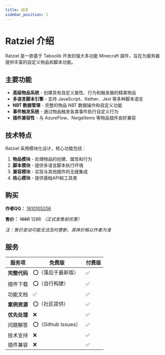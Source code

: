 ```yaml
---
title: 前言
sidebar_position: 1
---
```


# Ratziel 介绍

Ratziel 是一款基于 Taboolib 开发的强大多功能 Minecraft 插件，旨在为服务器提供丰富的自定义物品和脚本功能。

## 主要功能

- **高级物品系统** - 创建具有自定义属性、行为和触发器的精美物品
- **多语言脚本引擎** - 支持 JavaScript、Kether、Jexl 等多种脚本语言
- **NBT 数据管理** - 完整的物品 NBT 数据操作和自定义功能
- **事件触发系统** - 通过物品触发各类事件执行自定义行为
- **插件兼容性** - 与 AzureFlow、NeigeItems 等物品插件良好兼容

## 技术特点

Ratziel 采用模块化设计，核心功能包括：

1. **物品模块** - 处理物品的创建、属性和行为
2. **脚本模块** - 提供多语言脚本执行环境
3. **兼容模块** - 实现与其他插件的无缝集成
4. **核心模块** - 提供基础API和工具类

## 购买

**作者QQ：** [1610105206](https://qm.qq.com/q/ZyeXCHare)

**售价：** ~~168R~~ 128R *（正式发售前优惠）*

*注：售价变动可能无法及时更新，具体价格以作者为准*

## 服务

| 服务项       | 免费版             | 付费版 |
| ------------ | ------------------ | ------ |
| **完整代码** | ⭕（落后于最新版）  | ✅      |
| 插件下载     | ⭕（自行构建）      | ✅      |
| 功能文档     | ✅                  | ✅      |
| **案例资源** | ⭕（社区提供）      | ✅      |
| **优先处理** | ❌                  | ✅      |
| 问题解答     | ⭕（Github Issues） | ✅      |
| 技术支持     | ❌                  | ✅      |
| 插件兼容     | ❌                  | ✅      |
